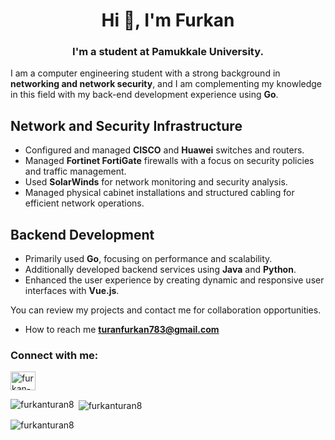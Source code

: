 <h1 align="center">Hi 👋, I'm Furkan</h1>
<h3 align="center">I'm a student at Pamukkale University.
</h3>

I am a computer engineering student with a strong background in **networking and network security**, and I am complementing my knowledge in this field with my back-end development experience using **Go**.

## Network and Security Infrastructure

- Configured and managed **CISCO** and **Huawei** switches and routers.
- Managed **Fortinet FortiGate** firewalls with a focus on security policies and traffic management.
- Used **SolarWinds** for network monitoring and security analysis.
- Managed physical cabinet installations and structured cabling for efficient network operations.

## Backend Development

- Primarily used **Go**, focusing on performance and scalability.
- Additionally developed backend services using **Java** and **Python**.
- Enhanced the user experience by creating dynamic and responsive user interfaces with **Vue.js**.

You can review my projects and contact me for collaboration opportunities.


- How to reach me **turanfurkan783@gmail.com**

<h3 align="left">Connect with me:</h3>
<p align="left">
<a href="https://linkedin.com/in/furkan-turan-3b7713245" target="blank"><img align="center" src="https://raw.githubusercontent.com/rahuldkjain/github-profile-readme-generator/master/src/images/icons/Social/linked-in-alt.svg" alt="furkan-turan-3b7713245" height="30" width="40" /></a>
</p>



<p><img align="left" src="https://github-readme-stats.vercel.app/api/top-langs?username=furkanturan8&show_icons=true&locale=en&layout=compact" alt="furkanturan8" /></p>

<p>&nbsp;<img align="center" src="https://github-readme-stats.vercel.app/api?username=furkanturan8&show_icons=true&locale=en" alt="furkanturan8" /></p>

<p><img align="center" src="https://github-readme-streak-stats.herokuapp.com/?user=furkanturan8&" alt="furkanturan8" /></p>
